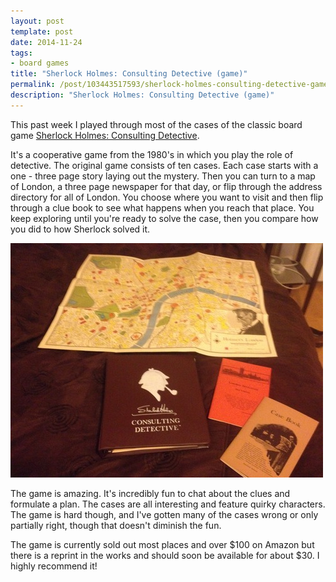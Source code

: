 ```yaml
---
layout: post
template: post
date: 2014-11-24
tags:
- board games
title: "Sherlock Holmes: Consulting Detective (game)"
permalink: /post/103443517593/sherlock-holmes-consulting-detective-game
description: "Sherlock Holmes: Consulting Detective (game)"
---
```

This past week I played through most of the cases of the classic board game [Sherlock Holmes: Consulting Detective](http://www.boardgamegeek.com/boardgame/2511/sherlock-holmes-consulting-detective).

It's a cooperative game from the 1980's in which you play the role of detective. The original game consists of ten cases. Each case starts with a one - three page story laying out the mystery. Then you can turn to a map of London, a three page newspaper for that day, or flip through the address directory for all of London. You choose where you want to visit and then flip through a clue book to see what happens when you reach that place. You keep exploring until you're ready to solve the case, then you compare how you did to how Sherlock solved it.

![](/images/4a621ec1b2eae3ac872759fe738fadd158687373577bf3d66497bf5202fd5689.jpg)

The game is amazing. It's incredibly fun to chat about the clues and formulate a plan. The cases are all interesting and feature quirky characters. The game is hard though, and I've gotten many of the cases wrong or only partially right, though that doesn't diminish the fun.

The game is currently sold out most places and over $100 on Amazon but there is a reprint in the works and should soon be available for about $30. I highly recommend it!

